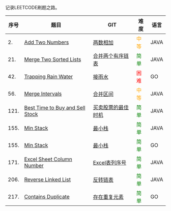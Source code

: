 
记录LEETCODE刷题之路。

|序号|题目|GIT|难度|语言|
|---|---|---|---|---|
|2.|[Add Two Numbers](https://leetcode-cn.com/problems/add-two-numbers/)|[两数相加](https://github.com/flyingbird2017/leetcode/tree/master/algorithms/java/src/addTwoNumbers)|<font color=orange>中等</font>|JAVA|
| 21. | [Merge Two Sorted Lists](https://leetcode-cn.com/problems/merge-two-sorted-lists/) | [合并两个有序链表](https://github.com/flyingbird2017/leetcode/tree/master/algorithms/java/src/mergeTwoSortedLists)| <font color=green>简单</font> | JAVA |
| 42. | [Trapping Rain Water](https://leetcode-cn.com/problems/trapping-rain-water/) | [接雨水](https://github.com/flyingbird2017/leetcode/tree/master/algorithms/golang/src/trappingRainWater) | <font color=red>困难</font> | GO |
| 56. | [Merge Intervals](https://leetcode-cn.com/problems/merge-intervals/submissions/) | [合并区间](https://github.com/flyingbird2017/leetcode/tree/master/algorithms/java/src/mergeIntervals)| <font color=orange>中等</font> | JAVA |
| 121. | [Best Time to Buy and Sell Stock](https://leetcode-cn.com/problems/best-time-to-buy-and-sell-stock/) | [买卖股票的最佳时机](https://github.com/flyingbird2017/leetcode/tree/master/algorithms/java/src/bestTimetoBuyandSellStock)| <font color=green>简单</font> | JAVA |
| 155. | [Min Stack](https://leetcode-cn.com/problems/min-stack/) | [最小栈](https://github.com/flyingbird2017/leetcode/tree/master/algorithms/java/src/minStack) | <font color=green>简单</font> | JAVA |
| 155. | [Min Stack](https://leetcode-cn.com/problems/min-stack/) | [最小栈](https://github.com/flyingbird2017/leetcode/tree/master/algorithms/golang/src/minStack) | <font color=green>简单</font> | GO |
| 171. | [Excel Sheet Column Number](https://leetcode-cn.com/problems/excel-sheet-column-number/) | [Excel表列序号](https://github.com/flyingbird2017/leetcode/tree/master/algorithms/java/src/excelSheetColumnNumber) | <font color=green>简单</font> | JAVA |
| 206. | [Reverse Linked List](https://leetcode-cn.com/problems/reverse-linked-list/) | [反转链表](https://github.com/flyingbird2017/leetcode/tree/master/algorithms/java/src/reverseLinkedList)| <font color=green>简单</font> | JAVA |
| 217. | [Contains Duplicate](https://leetcode-cn.com/problems/contains-duplicate/) | [存在重复元素](https://github.com/flyingbird2017/leetcode/tree/master/algorithms/golang/src/containsDuplicate/) | <font color=green>简单</font> | GO |
